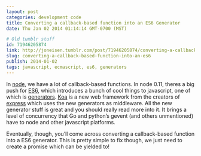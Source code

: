 ```yaml
---
layout: post
categories: development code
title: Converting a callback-based function into an ES6 Generator
date: Thu Jan 02 2014 01:14:14 GMT-0700 (MST)

# Old tumblr stuff
id: 71946205874
link: http://joneisen.tumblr.com/post/71946205874/converting-a-callback-based-function-into-an-es6
slug: converting-a-callback-based-function-into-an-es6
publish: 2014-01-02
tags: javascript, ecmascript, es6, generators
---
```



In [node](http://nodejs.org), we have a lot of callback-based functions. In node 0.11, theres a big push for [ES6](https://wiki.mozilla.org/ES6_plans), which introduces a bunch of cool things to javascript, one of which is [generators](http://wiki.ecmascript.org/doku.php?id=harmony:generators). [Koa](http://koajs.com) is a new web framework from the creators of [express](http://expressjs.com) which uses the new generators as middleware. All the new generator stuff is great and you should really read more into it. It brings a level of concurrency that Go and python’s gevent (and others unmentioned) have to node and other javascript platforms.

Eventually, though, you’ll come across converting a callback-based function into a ES6 generator. This is pretty simple to fix though, we just need to create a promise which can be yielded to!

<code data-gist-id="8216252"></code>

